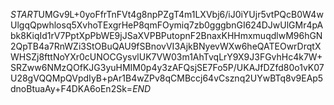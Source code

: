 $START$UMGv9L+0yoFfrTnFVt4g8npPZgT4m1LXVbj6/iJ0iYUjr5vtPQcB0W4wUlgqQpwhlosq5XvhoTExgrHeP8qmFOymiq7zb0gggbnGI624DJwUlGMr4pAbk8KiqId1rV7PptXpPbWE9jJSaXVPBPutopnF2BnaxKHHmxmuqdlwM96hGN2QpTB4a7RnWZi3StOBuQAU9fSBnovVI3AjkBNyevWXw6heQATEOwrDrqtXWHSZj8fttNoYXr0cUNOCGysvlUK7VW03m1AhTvqLrY9X9J3FGvhHc4k7W+SRZww6NMzQOfKJG3yuHMIM0p4y3zAFQsjSE7Fo5P/UKAJfDZfd80o1vK07U28gVQQMpQVpdIyB+pAr1B4wZPv8qCMBccj64vCsznq2UYwBTq8v9EAp5dnoBtuaAy+F4DKA6oEn2Sk=$END$